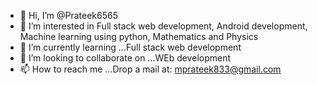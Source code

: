 - 👋 Hi, I’m @Prateek6565
- 👀 I’m interested in Full stack web development, Android development, Machine learning using python, Mathematics and Physics
- 🌱 I’m currently learning ...Full stack web development
- 💞️ I’m looking to collaborate on ...WEb development
- 📫 How to reach me ...Drop a mail at: mprateek833@gmail.com

<!---
Prateek6565/Prateek6565 is a ✨ special ✨ repository because its `README.md` (this file) appears on your GitHub profile.
You can click the Preview link to take a look at your changes.
--->
